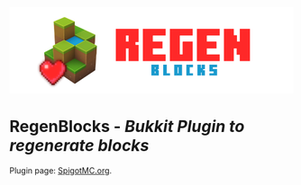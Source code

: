 <div style="text-align:center"><img src="res/banner.png" /></div>

# RegenBlocks - _Bukkit Plugin to regenerate blocks_
Plugin page: [SpigotMC.org](https://www.spigotmc.org/resources/regenblocks.74343/).
